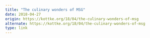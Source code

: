 ```yaml
---
title: "The culinary wonders of MSG"
date: 2018-04-27
origin: https://kottke.org/18/04/the-culinary-wonders-of-msg
alternate: https://kottke.org/18/04/the-culinary-wonders-of-msg
type: link
---
```



